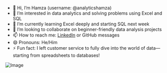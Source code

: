 - 👋 Hi, I’m Hamza (username: @analyticshamza)  
- 👀 I’m interested in data analytics and solving problems using Excel and SQL  
- 🌱 I’m currently learning Excel deeply and starting SQL next week  
- 💞️ I’m looking to collaborate on beginner-friendly data analysis projects  
- 📫 How to reach me: [LinkedIn](https://www.linkedin.com/in/ali-hamza-rauf-mohammed-shaikh-354bb6359/) or GitHub messages  
- 😄 Pronouns: He/Him  
- ⚡ Fun fact: I left customer service to fully dive into the world of data—starting from spreadsheets to databases!

![Image](https://github.com/user-attachments/assets/b3e16811-d1c3-45a2-a2dd-4ae2417ca01c)
